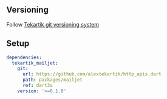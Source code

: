 ## Versioning

Follow [Tekartik git versioning system](https://github.com/tekartik/common.dart/blob/main/doc/tekartik_versioning.md)

## Setup

```yaml
dependencies:
  tekartik_mailjet:
    git:
      url: https://github.com/alextekartik/http_apis.dart
      path: packages/mailjet
      ref: dart3a
    version: '>=0.1.0'
```